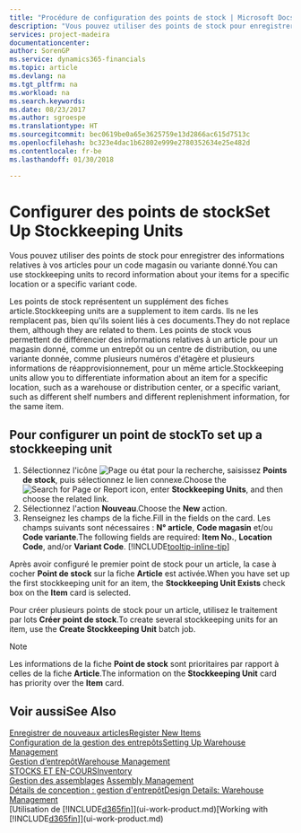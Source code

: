 ```yaml
---
title: "Procédure de configuration des points de stock | Microsoft Docs"
description: "Vous pouvez utiliser des points de stock pour enregistrer des informations relatives à vos articles pour un code magasin ou variante donné."
services: project-madeira
documentationcenter: 
author: SorenGP
ms.service: dynamics365-financials
ms.topic: article
ms.devlang: na
ms.tgt_pltfrm: na
ms.workload: na
ms.search.keywords: 
ms.date: 08/23/2017
ms.author: sgroespe
ms.translationtype: HT
ms.sourcegitcommit: bec0619be0a65e3625759e13d2866ac615d7513c
ms.openlocfilehash: bc323e4dac1b62802e999e2780352634e25e482d
ms.contentlocale: fr-be
ms.lasthandoff: 01/30/2018

---
```

# <a name="set-up-stockkeeping-units"></a><span data-ttu-id="4c4a8-103">Configurer des points de stock</span><span class="sxs-lookup"><span data-stu-id="4c4a8-103">Set Up Stockkeeping Units</span></span>
<span data-ttu-id="4c4a8-104">Vous pouvez utiliser des points de stock pour enregistrer des informations relatives à vos articles pour un code magasin ou variante donné.</span><span class="sxs-lookup"><span data-stu-id="4c4a8-104">You can use stockkeeping units to record information about your items for a specific location or a specific variant code.</span></span>  

 <span data-ttu-id="4c4a8-105">Les points de stock représentent un supplément des fiches article.</span><span class="sxs-lookup"><span data-stu-id="4c4a8-105">Stockkeeping units are a supplement to item cards.</span></span> <span data-ttu-id="4c4a8-106">Ils ne les remplacent pas, bien qu'ils soient liés à ces documents.</span><span class="sxs-lookup"><span data-stu-id="4c4a8-106">They do not replace them, although they are related to them.</span></span> <span data-ttu-id="4c4a8-107">Les points de stock vous permettent de différencier des informations relatives à un article pour un magasin donné, comme un entrepôt ou un centre de distribution, ou une variante donnée, comme plusieurs numéros d'étagère et plusieurs informations de réapprovisionnement, pour un même article.</span><span class="sxs-lookup"><span data-stu-id="4c4a8-107">Stockkeeping units allow you to differentiate information about an item for a specific location, such as a warehouse or distribution center, or a specific variant, such as different shelf numbers and different replenishment information, for the same item.</span></span>  

## <a name="to-set-up-a-stockkeeping-unit"></a><span data-ttu-id="4c4a8-108">Pour configurer un point de stock</span><span class="sxs-lookup"><span data-stu-id="4c4a8-108">To set up a stockkeeping unit</span></span>  

1.  <span data-ttu-id="4c4a8-109">Sélectionnez l'icône ![Page ou état pour la recherche](media/ui-search/search_small.png "Page ou état pour la recherche"), saisissez **Points de stock**, puis sélectionnez le lien connexe.</span><span class="sxs-lookup"><span data-stu-id="4c4a8-109">Choose the ![Search for Page or Report](media/ui-search/search_small.png "Search for Page or Report icon") icon, enter **Stockkeeping Units**, and then choose the related link.</span></span>  
2.  <span data-ttu-id="4c4a8-110">Sélectionnez l'action **Nouveau**.</span><span class="sxs-lookup"><span data-stu-id="4c4a8-110">Choose the **New** action.</span></span>  
3.  <span data-ttu-id="4c4a8-111">Renseignez les champs de la fiche.</span><span class="sxs-lookup"><span data-stu-id="4c4a8-111">Fill in the fields on the card.</span></span> <span data-ttu-id="4c4a8-112">Les champs suivants sont nécessaires : **N° article**, **Code magasin** et/ou **Code variante**.</span><span class="sxs-lookup"><span data-stu-id="4c4a8-112">The following fields are required: **Item No.**, **Location Code**, and/or **Variant Code**.</span></span> [!INCLUDE[tooltip-inline-tip](includes/tooltip-inline-tip_md.md)]  

<span data-ttu-id="4c4a8-113">Après avoir configuré le premier point de stock pour un article, la case à cocher **Point de stock** sur la fiche **Article** est activée.</span><span class="sxs-lookup"><span data-stu-id="4c4a8-113">When you have set up the first stockkeeping unit for an item, the **Stockkeeping Unit Exists** check box on the **Item** card is selected.</span></span>  

<span data-ttu-id="4c4a8-114">Pour créer plusieurs points de stock pour un article, utilisez le traitement par lots **Créer point de stock**.</span><span class="sxs-lookup"><span data-stu-id="4c4a8-114">To create several stockkeeping units for an item, use the **Create Stockkeeping Unit** batch job.</span></span>  

> [!NOTE]  
>  <span data-ttu-id="4c4a8-115">Les informations de la fiche **Point de stock** sont prioritaires par rapport à celles de la fiche **Article**.</span><span class="sxs-lookup"><span data-stu-id="4c4a8-115">The information on the **Stockkeeping Unit** card has priority over the **Item** card.</span></span>  

## <a name="see-also"></a><span data-ttu-id="4c4a8-116">Voir aussi</span><span class="sxs-lookup"><span data-stu-id="4c4a8-116">See Also</span></span>  
[<span data-ttu-id="4c4a8-117">Enregistrer de nouveaux articles</span><span class="sxs-lookup"><span data-stu-id="4c4a8-117">Register New Items</span></span>](inventory-how-register-new-items.md)  
[<span data-ttu-id="4c4a8-118">Configuration de la gestion des entrepôts</span><span class="sxs-lookup"><span data-stu-id="4c4a8-118">Setting Up Warehouse Management</span></span>](warehouse-setup-warehouse.md)  
[<span data-ttu-id="4c4a8-119">Gestion d’entrepôt</span><span class="sxs-lookup"><span data-stu-id="4c4a8-119">Warehouse Management</span></span>](warehouse-manage-warehouse.md)  
[<span data-ttu-id="4c4a8-120">STOCKS ET EN-COURS</span><span class="sxs-lookup"><span data-stu-id="4c4a8-120">Inventory</span></span>](inventory-manage-inventory.md)  
<span data-ttu-id="4c4a8-121">[Gestion des assemblages](assembly-assemble-items.md)  </span><span class="sxs-lookup"><span data-stu-id="4c4a8-121">[Assembly Management](assembly-assemble-items.md)  </span></span>  
[<span data-ttu-id="4c4a8-122">Détails de conception : gestion d'entrepôt</span><span class="sxs-lookup"><span data-stu-id="4c4a8-122">Design Details: Warehouse Management</span></span>](design-details-warehouse-management.md)  
<span data-ttu-id="4c4a8-123">[Utilisation de [!INCLUDE[d365fin](includes/d365fin_md.md)]](ui-work-product.md)</span><span class="sxs-lookup"><span data-stu-id="4c4a8-123">[Working with [!INCLUDE[d365fin](includes/d365fin_md.md)]](ui-work-product.md)</span></span>  

